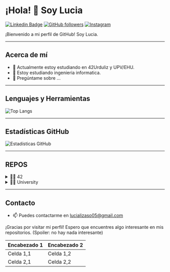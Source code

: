 # ¡Hola! 👋 Soy Lucia

[![Linkedin Badge](https://img.shields.io/badge/-TuNombre-blue?style=flat-square&logo=Linkedin&logoColor=white&link=https://www.linkedin.com/in/tu-enlace/)](https://www.linkedin.com/in/tu-enlace/)
[![GitHub followers](https://img.shields.io/github/followers/tu-usuario?label=Follow&style=social)](https://github.com/LUC1A05)
[![Instagram](https://img.shields.io/badge/Instagram-%23E4405F.svg?&style=for-the-badge&logo=instagram&logoColor=white)](https://www.instagram.com/luciaaaaa_055/)

¡Bienvenido a mi perfil de GitHub! Soy Lucia.

---
## Acerca de mí

- 🔭 Actualmente estoy estudiando en 42Urduliz y UPV/EHU.
- 🌱 Estoy estudiando ingenieria informatica.
- 💬 Pregúntame sobre ...

---
## Lenguajes y Herramientas

![Top Langs](https://github-readme-stats.vercel.app/api/top-langs/?username=LUC1A05&layout=compact)

---
## Estadísticas GitHub

![Estadísticas GitHub](https://github-readme-stats.vercel.app/api?username=LUC1A05&show_icons=true)

---
## REPOS
<details>
<summary>👨‍🎓 42</summary>
</details>

<details>
<summary>👨‍🎓 University</summary>
  [![OP](https://img.shields.io/badge/Repositorio%201-%23121011.svg?&style=for-the-badge&logo=github&logoColor=white)](https://github.com/LUC1A05/upv/tree/724fa9c33b2bde30fa1e0fad6e8c99ee4db6471a/OP)
[OP](https://github.com/LUC1A05/upv/tree/724fa9c33b2bde30fa1e0fad6e8c99ee4db6471a/OP)
</details>

---
## Contacto

- 📫 Puedes contactarme en lucializaso05@gmail.com

¡Gracias por visitar mi perfil! Espero que encuentres algo interesante en mis repositorios. (Spoiler: no hay nada interesante)

| Encabezado 1 | Encabezado 2 |
| ------------ | ------------ |
| Celda 1,1     | Celda 1,2     |
| Celda 2,1     | Celda 2,2     |

